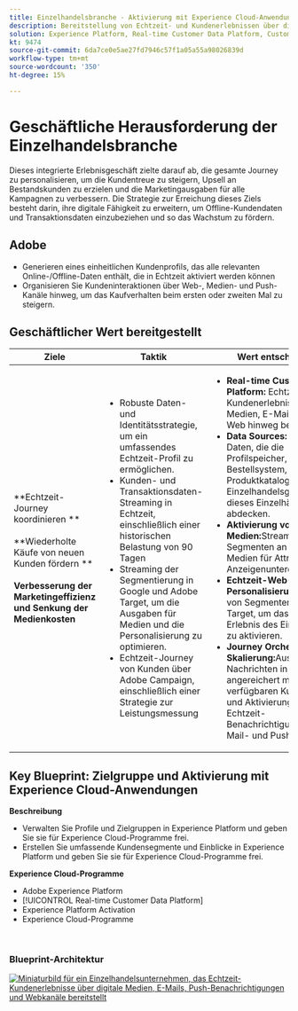```yaml
---
title: Einzelhandelsbranche - Aktivierung mit Experience Cloud-Anwendungen
description: Bereitstellung von Echtzeit- und Kundenerlebnissen über digitale Medien-, E-Mail-, Push- und Webkanäle hinweg.
solution: Experience Platform, Real-time Customer Data Platform, Customer Journey Analytics, Journey Orchestration, Campaign, Analytics, Target
kt: 9474
source-git-commit: 6da7ce0e5ae27fd7946c57f1a05a55a98026839d
workflow-type: tm+mt
source-wordcount: '350'
ht-degree: 15%

---
```



# Geschäftliche Herausforderung der Einzelhandelsbranche

Dieses integrierte Erlebnisgeschäft zielte darauf ab, die gesamte Journey zu personalisieren, um die Kundentreue zu steigern, Upsell an Bestandskunden zu erzielen und die Marketingausgaben für alle Kampagnen zu verbessern. Die Strategie zur Erreichung dieses Ziels besteht darin, ihre digitale Fähigkeit zu erweitern, um Offline-Kundendaten und Transaktionsdaten einzubeziehen und so das Wachstum zu fördern.

## Adobe

* Generieren eines einheitlichen Kundenprofils, das alle relevanten Online-/Offline-Daten enthält, die in Echtzeit aktiviert werden können
* Organisieren Sie Kundeninteraktionen über Web-, Medien- und Push-Kanäle hinweg, um das Kaufverhalten beim ersten oder zweiten Mal zu steigern.

## Geschäftlicher Wert bereitgestellt

| Ziele | Taktik | Wert entschlüsselt |
|---|---|---|
| **Echtzeit-Journey koordinieren **<br></br>**Wiederholte Käufe von neuen Kunden fördern **<br></br>**Verbesserung der Marketingeffizienz und Senkung der Medienkosten**</ul> | <ul><li>Robuste Daten- und Identitätsstrategie, um ein umfassendes Echtzeit-Profil zu ermöglichen.</li><li>Kunden- und Transaktionsdaten-Streaming in Echtzeit, einschließlich einer historischen Belastung von 90 Tagen</li><li>Streaming der Segmentierung in Google und Adobe Target, um die Ausgaben für Medien und die Personalisierung zu optimieren.</li><li>Echtzeit-Journey von Kunden über Adobe Campaign, einschließlich einer Strategie zur Leistungsmessung</li></ul> | <ul><li><strong>Real-time Customer Data Platform:</strong> Echtzeit- und Kundenerlebnisse über Medien, E-Mail, Push und Web hinweg bereitstellen</li><li><strong>Data Sources:</strong> Streaming-Daten, die die Profilspeicher, das Bestellsystem, den Produktkatalog und die Einzelhandelsgeschäfte dieses Einzelhändlers abdecken.</li><li><strong>Aktivierung von Echtzeit-Medien:</strong>Streaming von Segmenten an Google-Medien für Attribution und Anzeigenunterdrückung</li><li><strong>Echtzeit-Web-Personalisierung:</strong>Streaming von Segmenten an Adobe Target, um das Web-Erlebnis des Einzelhändlers zu aktivieren.</li><li><strong>Journey Orchestration bei Skalierung:</strong>Ausgelöste Nachrichten in Echtzeit, angereichert mit allen verfügbaren Kundendaten und Aktivierung von Echtzeit-Benachrichtigungen in E-Mail- und Push-Kanälen</li></ul> |

## Key Blueprint: Zielgruppe und Aktivierung mit Experience Cloud-Anwendungen

<strong>Beschreibung</strong>
<ul><li>Verwalten Sie Profile und Zielgruppen in Experience Platform und geben Sie sie für Experience Cloud-Programme frei.</li><li>Erstellen Sie umfassende Kundensegmente und Einblicke in Experience Platform und geben Sie sie für Experience Cloud-Programme frei.</li></ul>

<strong>Experience Cloud-Programme</strong>
<ul><li>Adobe Experience Platform</li><li>[!UICONTROL Real-time Customer Data Platform]</li><li>Experience Platform Activation</li><li>Experience Cloud-Programme</li></ul> 
<br>

### Blueprint-Architektur

<a href="https://experienceleague.adobe.com/docs/blueprints-learn/architecture/audience-activation/platform-and-applications.html?lang=de"><img alt="Miniaturbild für ein Einzelhandelsunternehmen, das Echtzeit-Kundenerlebnisse über digitale Medien, E-Mails, Push-Benachrichtigungen und Webkanäle bereitstellt" src="https://experienceleague.adobe.com/docs/blueprints-learn/assets/aep+apps_vertical.svg?lang=en"/></a>




